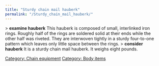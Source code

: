 ```yaml
---
title: "Sturdy chain mail hauberk"
permalink: "/Sturdy_chain_mail_hauberk/"
---
```


\> **examine hauberk**
This hauberk is composed of small, interlinked iron rings. Roughly half
of the
rings are soldered solid at their ends while the other half was riveted.
They
are interwoven tightly in a sturdy four-to-one pattern which leaves only
little
space between the rings.
\> **consider hauberk**
It is a sturdy chain mail hauberk.
It weighs eight pounds.

[Category: Chain equipment](Category:_Chain_equipment "wikilink")
[Category: Body items](Category:_Body_items "wikilink")